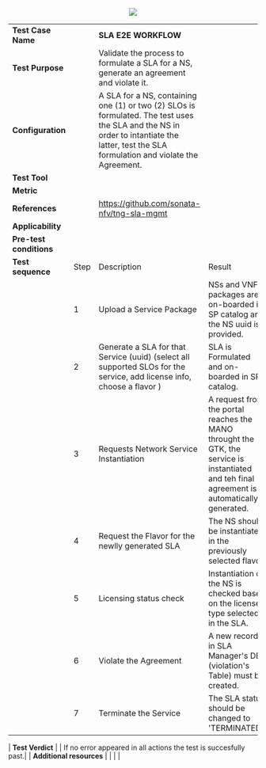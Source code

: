 <p align="center"><img src="https://github.com/sonata-nfv/tng-api-gtw/wiki/images/sonata-5gtango-logo-500px.png" /></p>

|||||
| :--- | :--- | :--- | :--- |
| __Test Case Name__ | | __SLA E2E WORKFLOW__ | |
| __Test Purpose__ | | Validate the process to formulate a SLA for a NS, generate an agreement and violate it.| |
| __Configuration__ | | A SLA for a NS, containing one (1) or two (2) SLOs is formulated. The test uses the SLA and the NS in order to intantiate the latter, test the SLA formulation and violate the Agreement.| |
| __Test Tool__ | | | |
| __Metric__ | | | |
| __References__ | | https://github.com/sonata-nfv/tng-sla-mgmt | |
| __Applicability__ | | | |
| __Pre-test conditions__ | | | |
| __Test sequence__ | Step | Description | Result |
| | 1 | Upload a Service Package | NSs and VNFs packages are on-boarded in SP catalog and the NS uuid is provided.|
| | 2 | Generate a SLA for that Service (uuid) (select all supported SLOs for the service, add license info, choose a flavor ) | SLA is Formulated and on-boarded in SP catalog.|
| | 3 | Requests Network Service Instantiation | A request from the portal reaches the MANO throught the GTK, the service is instantiated and teh final agreement is automatically generated. |
| | 4 | Request the Flavor for the newlly generated SLA | The NS should be instantiated in the previously selected flavor. |
| | 5 | Licensing status check | Instantiation of the NS is checked based on the license type selected in the SLA. |
| | 6 | Violate the Agreement | A new record in SLA Manager's DB (violation's Table) must be created. |
| | 7 | Terminate the Service | The SLA status should be changed to 'TERMINATED'. |

| __Test Verdict__ | | If no error appeared in all actions the test is succesfully past.|
| __Additional resources__ | | | |
